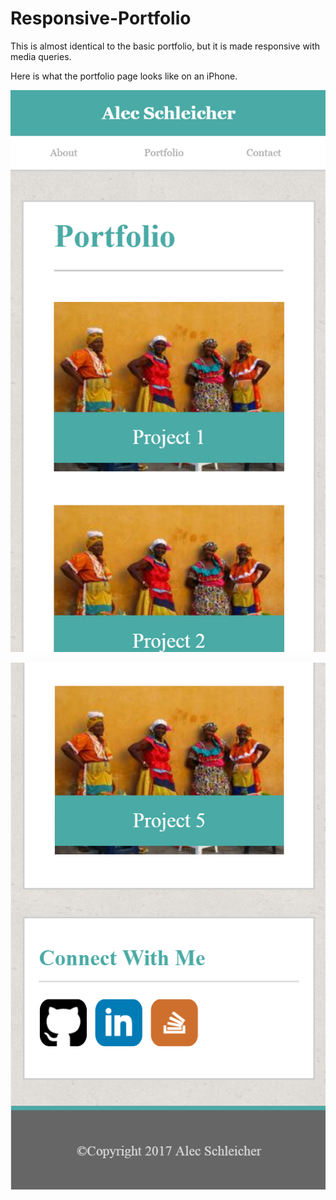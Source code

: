 # Responsive-Portfolio

This is almost identical to the basic portfolio, but it is made responsive with media queries.

Here is what the portfolio page looks like on an iPhone.

![Alt text](/responsive_portfolio_pic_1.PNG?raw=true "Optional Title")





![Alt text](/responsive_portfolio_pic_2.PNG?raw=true "Optional Title")
